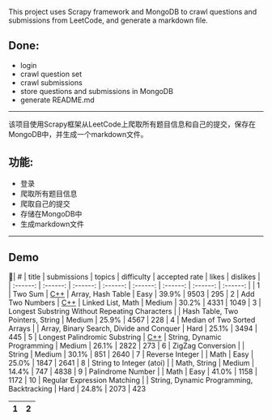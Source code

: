 This project uses Scrapy framework and MongoDB to crawl questions and submissions from LeetCode, and generate a markdown file.

## Done:
- login
- crawl question set
- crawl submissions
- store questions and submissions in MongoDB
- generate README.md

---
该项目使用Scrapy框架从LeetCode上爬取所有题目信息和自己的提交，保存在MongoDB中，并生成一个markdown文件。

## 功能:
- 登录
- 爬取所有题目信息
- 爬取自己的提交
- 存储在MongoDB中
- 生成markdown文件

---

## Demo

| # | title | submissions | topics | difficulty | accepted rate | likes | dislikes |
| :------: | :------: | :------: | :------: | :------: | :------: | :------: | :------: |
| 1 | Two Sum | [C++](../submissions/cpp/1.cpp) | Array, Hash Table | Easy | 39.9% | 9503 | 295
| 2 | Add Two Numbers | [C++](../submissions/cpp/2.cpp) | Linked List, Math | Medium | 30.2% | 4331 | 1049
| 3 | Longest Substring Without Repeating Characters |  | Hash Table, Two Pointers, String | Medium | 25.9% | 4567 | 228
| 4 | Median of Two Sorted Arrays |  | Array, Binary Search, Divide and Conquer | Hard | 25.1% | 3494 | 445
| 5 | Longest Palindromic Substring | [C++](../submissions/cpp/5.cpp) | String, Dynamic Programming | Medium | 26.1% | 2822 | 273
| 6 | ZigZag Conversion |  | String | Medium | 30.1% | 851 | 2640
| 7 | Reverse Integer |  | Math | Easy | 25.0% | 1847 | 2641
| 8 | String to Integer (atoi) |  | Math, String | Medium | 14.4% | 747 | 4838
| 9 | Palindrome Number |  | Math | Easy | 41.0% | 1158 | 1172
| 10 | Regular Expression Matching |  | String, Dynamic Programming, Backtracking | Hard | 24.8% | 2073 | 423

| 1 | 2 |
| :------: | :------: |
